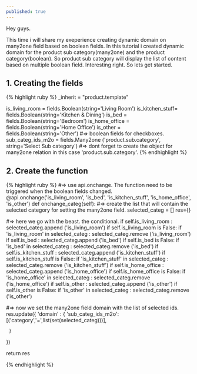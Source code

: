 ```yaml
---
published: true
---
```

Hey guys.

This time i will share my exeperience creating dynamic domain on many2one field based on boolean fields. In this tutorial i created dynamic domain for the product sub category(many2one) and the product category(boolean). So product sub category will display the list of content based on multiple boolean field. Interesting right. So lets get started.

## 1. Creating the fields

{% highlight ruby %}
_inherit = "product.template"

is_living_room  = fields.Boolean(string='Living Room')
is_kitchen_stuff= fields.Boolean(string='Kitchen & Dining')
is_bed          = fields.Boolean(string='Bedroom')
is_home_office  = fields.Boolean(string='Home Office')
is_other        = fields.Boolean(string='Other')
#=> boolean fields for checkboxes.
sub_categ_ids_m2o = fields.Many2one ('product.sub.category', string='Select Sub category')
#=> dont forget to create the object for many2one relation in this case 'product.sub.category'.
{% endhighlight %}

## 2. Create the function 

{% highlight ruby %}
#=> use api.onchange. The function need to be triggered when the boolean fields changed.
@api.onchange('is_living_room', 'is_bed', 'is_kitchen_stuff', 'is_home_office', 'is_other')
def onchange_categ(self):
  #=> create the list that will contain the selected category for setting the many2one field.
  selected_categ = []
  res={}
  
  #=> here we go with the beast. the conditional.
  if self.is_living_room :
  	selected_categ.append ('is_living_room')
  if self.is_living_room is False:
  	if 'is_living_room' in selected_categ :
  		selected_categ.remove ('is_living_room')
  if self.is_bed :
  	selected_categ.append ('is_bed') 
  if self.is_bed is False:
  	if 'is_bed' in selected_categ :
  		selected_categ.remove ('is_bed')
  if self.is_kitchen_stuff :
  	selected_categ.append ('is_kitchen_stuff') 
  if self.is_kitchen_stuff is False:
  	if 'is_kitchen_stuff' in selected_categ :
  		selected_categ.remove ('is_kitchen_stuff')
  if self.is_home_office :
  	selected_categ.append ('is_home_office') 
  if self.is_home_office is False:
  	if 'is_home_office' in selected_categ :
  		selected_categ.remove ('is_home_office')
  if self.is_other :
  	selected_categ.append ('is_other')
  if self.is_other is False:
  	if 'is_other' in selected_categ :
  		selected_categ.remove ('is_other')
        
  #=> now we set the many2one field domain with the list of selected ids.
  res.update({
  'domain' : {
  	'sub_categ_ids_m2o':[('category','=',list(set(selected_categ)))],

 	 }
  })        
 
 return res

{% endhighlight %}